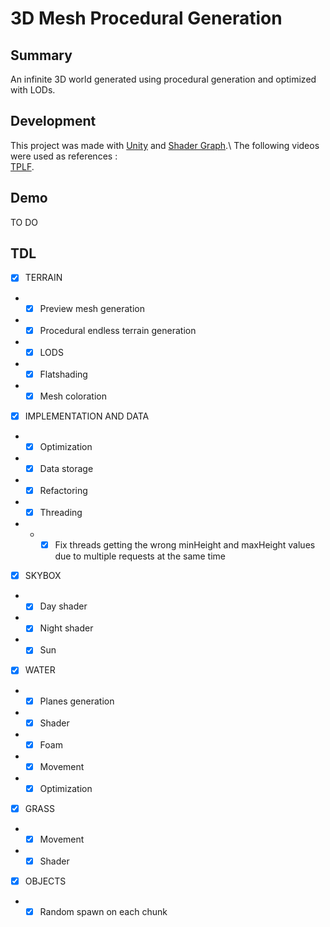 # 3D Mesh Procedural Generation
## Summary

An infinite 3D world generated using procedural generation and optimized with LODs.

## Development

This project was made with [Unity](https://unity.com/fr) and [Shader Graph](https://unity.com/fr/features/shader-graph).\ 
The following videos were used as references :\
[TPLF](https://www.youtube.com/playlist?list=PL4wvE9SgBKlfxsV1upO26FrRNoomVuikC).

## Demo

TO DO

## TDL

- [x] TERRAIN
- - [x] Preview mesh generation
- - [x] Procedural endless terrain generation
- - [x] LODS
- - [x] Flatshading
- - [x] Mesh coloration

- [x] IMPLEMENTATION AND DATA
- - [x] Optimization
- - [x] Data storage
- - [x] Refactoring
- - [x] Threading
- - - [x] Fix threads getting the wrong minHeight and maxHeight values due to multiple requests at the same time

- [x] SKYBOX
- - [x] Day shader
- - [x] Night shader
- - [x] Sun

- [x] WATER
- - [x] Planes generation
- - [x] Shader
- - [x] Foam
- - [x] Movement
- - [x] Optimization

- [x] GRASS
- - [x] Movement
- - [x] Shader

- [x] OBJECTS
- - [x] Random spawn on each chunk
